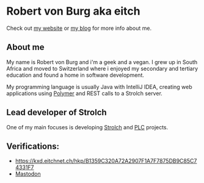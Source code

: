 # Robert von Burg aka eitch

Check out [my website](https://www.eitchnet.ch/#/about) or [my blog](https://blog.eitchnet.ch) for more info about me.

## About me

My name is Robert von Burg and i'm a geek and a vegan. I grew up in South Africa and moved to Switzerland where i enjoyed my secondary and tertiary education and found a home in software development.

My programming language is usually Java with IntelliJ IDEA, creating web applications using [Polymer](https://www.polymer-project.org/) and REST calls to a Strolch server.

## Lead developer of Strolch
One of my main focuses is developing [Strolch](https://strolch.li/) and [PLC](https://strolch.li/plc.html) projects.

## Verifications:
* https://kxd.eitchnet.ch/hkp/B1359C320A72A2907F1A7F7875DB9C85C74331F7
* <a rel="me" href="https://mstdn.gsi.li/@eitch">Mastodon</a>
